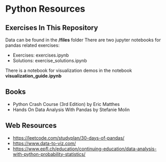 # Python Resources

## Exercises In This Repository

Data can be found in the **/files** folder
There are two jupyter notebooks for pandas related exercises:

* Exercises: exercises.ipynb
* Solutions: exercise_solutions.ipynb

There is a notebook for visualization demos in the notebook **visualization_guide.ipynb**

## Books

* Python Crash Course (3rd Edition) by Eric Matthes
* Hands On Data Analysis With Pandas by Stefanie Molin

## Web Resources
* https://leetcode.com/studyplan/30-days-of-pandas/
* https://www.data-to-viz.com/
* https://www.epfl.ch/education/continuing-education/data-analysis-with-python-probability-statistics/

